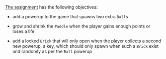 [The assignment](https://docs.cs50.net/ocw/games/assignments/2/assignment2.html) has the following objectives:

- add a powerup to the game that spawns two extra `Ball`s

- grow and shrink the `Paddle` when the player gains enough points or loses a life

- add a locked `Brick` that will only open when the player collects a second new powerup, a key, which should only spawn when such a `Brick` exist and randomly as per the `Ball` powerup
